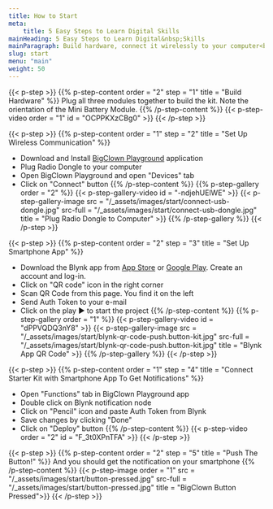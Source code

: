 ```yaml
---
title: How to Start
meta:
    title: 5 Easy Steps to Learn Digital Skills
mainHeading: 5 Easy Steps to Learn Digital&nbsp;Skills
mainParagraph: Build hardware, connect it wirelessly to your computer<br />and set up notifications for&nbsp;the&nbsp;smartphone.<br /><strong>Let's go...</strong>
slug: start
menu: "main"
weight: 50
---
```


{{< p-step >}}
{{% p-step-content order = "2" step = "1" title = "Build Hardware" %}}
Plug all three modules together to build the kit. Note the orientation of the Mini Battery Module.
{{% /p-step-content %}}
{{< p-step-video order = "1" id = "OCPPKXzCBg0" >}}
{{< /p-step >}}


{{< p-step >}}
{{% p-step-content order = "1" step = "2" title = "Set Up Wireless Communication" %}}
* Download and Install [BigClown Playground](https://github.com/bigclownlabs/bch-playground/releases/latest) application
* Plug Radio Dongle to your computer
* Open BigClown Playground and open "Devices" tab
* Click on "Connect" button
{{% /p-step-content %}}
{{% p-step-gallery order = "2" %}}
{{< p-step-gallery-video id = "-ndjehUElWE" >}}
{{< p-step-gallery-image src = "/_assets/images/start/connect-usb-dongle.jpg" src-full = "/_assets/images/start/connect-usb-dongle.jpg" title = "Plug Radio Dongle to Computer" >}}
{{% /p-step-gallery %}}
{{< /p-step >}}

{{< p-step >}}
{{% p-step-content order = "2" step = "3" title = "Set Up Smartphone App" %}}
* Download the Blynk app from [App Store](https://itunes.apple.com/us/app/blynk-iot-for-arduino-esp32/id808760481?mt=8) or [Google Play](https://play.google.com/store/apps/details?id=cc.blynk&hl=en). Create an account and log-in.
* Click on "QR code" icon in the right corner
* Scan QR Code from this page. You find it on the left
* Send Auth Token to your e-mail
* Click on the play &#9654; to start the project
{{% /p-step-content %}}
{{% p-step-gallery order = "1" %}}
{{< p-step-gallery-video id = "dPPVQDQ3nY8" >}}
{{< p-step-gallery-image src = "/_assets/images/start/blynk-qr-code-push.button-kit.jpg" src-full = "/_assets/images/start/blynk-qr-code-push.button-kit.jpg" title = "Blynk App QR Code" >}}
{{% /p-step-gallery %}}
{{< /p-step >}}

{{< p-step >}}
{{% p-step-content order = "1" step = "4" title = "Connect Starter Kit with Smartphone App To Get Notifications" %}}
* Open "Functions" tab in BigClown Playground app
* Double click on Blynk notification node
* Click on "Pencil" icon and paste Auth Token from Blynk
* Save changes by clicking "Done"
* Click on "Deploy" button
{{% /p-step-content %}}
{{< p-step-video order = "2" id = "F_3t0XPnTFA" >}}
{{< /p-step >}}

{{< p-step >}}
{{% p-step-content order = "2" step = "5" title = "Push The Button!" %}}
And you should get the notification on your smartphone
{{% /p-step-content %}}
{{< p-step-image order = "1" src = "/_assets/images/start/button-pressed.jpg" src-full = "/_assets/images/start/button-pressed.jpg" title = "BigClown Button Pressed">}}
{{< /p-step >}}
